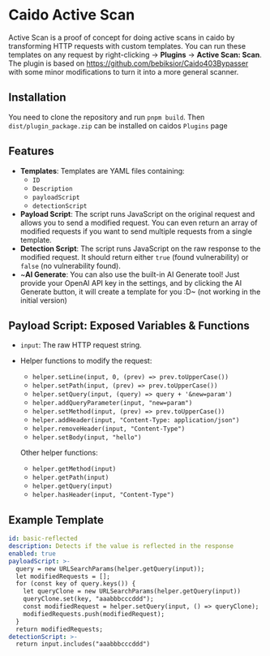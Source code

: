 # Caido Active Scan

Active Scan is a proof of concept for doing active scans in caido by transforming HTTP requests with custom templates. You can run these templates on any request by right-clicking -> **Plugins** -> **Active Scan: Scan**.  
The plugin is based on https://github.com/bebiksior/Caido403Bypasser with some minor modifications to turn it into a more general scanner.  

## Installation
You need to clone the repository and run `pnpm build`. Then `dist/plugin_package.zip` can be installed on caidos `Plugins` page

## Features
- **Templates**: Templates are YAML files containing:
  - `ID`
  - `Description`
  - `payloadScript`
  - `detectionScript`
- **Payload Script**: The script runs JavaScript on the original request and allows you to send a modified request. You can even return an array of modified requests if you want to send multiple requests from a single template.
- **Detection Script**: The script runs JavaScript on the raw response to the modified request. It should return either `true` (found vulnerability) or `false` (no vulnerability found).
- ~**AI Generate**: You can also use the built-in AI Generate tool! Just provide your OpenAI API key in the settings, and by clicking the AI Generate button, it will create a template for you :D~ (not working in the initial version)

## Payload Script: Exposed Variables & Functions
- `input`: The raw HTTP request string.
- Helper functions to modify the request:
  - `helper.setLine(input, 0, (prev) => prev.toUpperCase())`
  - `helper.setPath(input, (prev) => prev.toUpperCase())`
  - `helper.setQuery(input, (query) => query + '&new=param')`
  - `helper.addQueryParameter(input, "new=param")`
  - `helper.setMethod(input, (prev) => prev.toUpperCase())`
  - `helper.addHeader(input, "Content-Type: application/json")`
  - `helper.removeHeader(input, "Content-Type")`
  - `helper.setBody(input, "hello")`

  Other helper functions:
  - `helper.getMethod(input)`
  - `helper.getPath(input)`
  - `helper.getQuery(input)`
  - `helper.hasHeader(input, "Content-Type")`

## Example Template

```yaml
id: basic-reflected
description: Detects if the value is reflected in the response
enabled: true
payloadScript: >-
  query = new URLSearchParams(helper.getQuery(input));
  let modifiedRequests = [];
  for (const key of query.keys()) {
    let queryClone = new URLSearchParams(helper.getQuery(input))
    queryClone.set(key, "aaabbbcccddd");
    const modifiedRequest = helper.setQuery(input, () => queryClone);
    modifiedRequests.push(modifiedRequest);
  }
  return modifiedRequests;
detectionScript: >-
  return input.includes("aaabbbcccddd")
```
